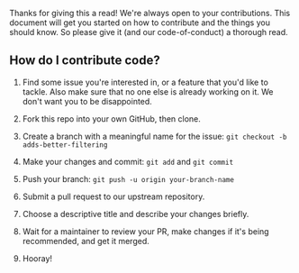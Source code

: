 Thanks for giving this a read! We're always open to your contributions.
This document will get you started on how to contribute and the things you
should know. So please give it (and our code-of-conduct) a thorough read.

## How do I contribute code?

1.  Find some issue you're interested in, or a feature that you'd like to tackle.
    Also make sure that no one else is already working on it. We don't want you
    to be disappointed.

2.  Fork this repo into your own GitHub, then clone.

3.  Create a branch with a meaningful name for the issue:
    `git checkout -b adds-better-filtering`

4.  Make your changes and commit: `git add` and `git commit`

5.  Push your branch: `git push -u origin your-branch-name`

6.  Submit a pull request to our upstream repository.

7.  Choose a descriptive title and describe your changes briefly.

8.  Wait for a maintainer to review your PR, make changes if it's being
    recommended, and get it merged.

9.  Hooray!
